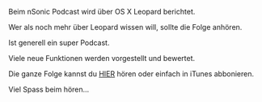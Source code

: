 <!--
.. title: nSonic Podcast - Leopard
.. slug: 291-nsonic-podcast-leopard
.. date: 2007-10-25 17:04:42
.. tags: Leopard,Mac,OS X,Podcasts
.. description: 
.. type: text
-->

Beim nSonic Podcast wird über OS X Leopard berichtet.
<!-- TEASER_END -->

Wer als noch mehr über Leopard wissen will, sollte die Folge anhören.

Ist generell ein super Podcast.

Viele neue Funktionen werden vorgestellt und bewertet.

Die ganze Folge kannst du [HIER](http://www.nsonic.de/blog/2007/10/nsonic-129-mac-der-leopard-kommt/) hören oder einfach in iTunes abbonieren.

Viel Spass beim hören...
